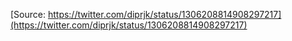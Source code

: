 [Source: https://twitter.com/diprjk/status/1306208814908297217](https://twitter.com/diprjk/status/1306208814908297217)